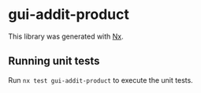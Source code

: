 # gui-addit-product

This library was generated with [Nx](https://nx.dev).

## Running unit tests

Run `nx test gui-addit-product` to execute the unit tests.
